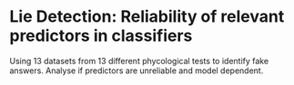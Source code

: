 # Lie Detection: Reliability of relevant predictors in classifiers
Using 13 datasets from 13 different phycological tests to identify fake answers. Analyse if predictors are unreliable and model dependent.
